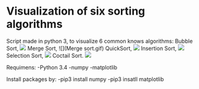 # Visualization of six sorting algorithms 
Script made in python 3, to visualize 6 common knows algorithms:
Bubble Sort,
![](Bubble_Sort.gif)
Merge Sort,
![](Merge sort.gif)
QuickSort,
![](QuickSort.gif)
Insertion Sort,
![](Insertion_Sort.gif)
Selection Sort,
![]( Bubble_Sort.gif)
Coctail Sort.
![](Coctail_Sort.gif)

Requimens:
-Python 3.4
-numpy
-matplotlib

Install packages by:
-pip3 install numpy
-pip3 insatll matplotlib

